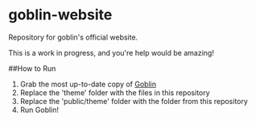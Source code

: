 goblin-website
==============

Repository for goblin's official website.

This is a work in progress, and you're help would be amazing!

##How to Run
1. Grab the most up-to-date copy of [Goblin](http://www.github.com/maned/goblin)
2. Replace the 'theme' folder with the files in this repository
3. Replace the 'public/theme' folder with the folder from this repository
4. Run Goblin!

